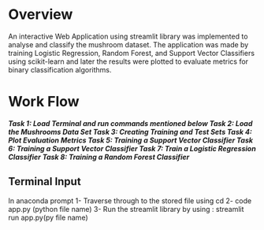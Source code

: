 # Overview

An interactive Web Application using streamlit library was implemented to analyse and classify the mushroom dataset. The application was made by training Logistic Regression, Random Forest, and Support Vector Classifiers using scikit-learn and later the results were plotted to evaluate metrics for binary classification algorithms.

# Work Flow

***Task 1: Load Terminal and run commands mentioned below 
Task 2: Load the Mushrooms Data Set
Task 3: Creating Training and Test Sets
Task 4: Plot Evaluation Metrics
Task 5: Training a Support Vector Classifier
Task 6: Training a Support Vector Classifier
Task 7: Train a Logistic Regression Classifier
Task 8: Training a Random Forest Classifier***


## Terminal Input
In anaconda prompt 
1- Traverse through to the stored file using cd
2- code app.py (python file name)
3- Run the streamlit library by using : streamlit run app.py(py file name) 
